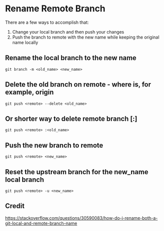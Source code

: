 # Rename Remote Branch

There are a few ways to accomplish that:

1. Change your local branch and then push your changes
2. Push the branch to remote with the new name while keeping the original name locally


## Rename the local branch to the new name
```
git branch -m <old_name> <new_name>
```

## Delete the old branch on remote - where <remote> is, for example, origin
```
git push <remote> --delete <old_name>
```

## Or shorter way to delete remote branch [:]
```
git push <remote> :<old_name>
```

## Push the new branch to remote

```
git push <remote> <new_name>
```

## Reset the upstream branch for the new_name local branch

```
git push <remote> -u <new_name>
```

## Credit

https://stackoverflow.com/questions/30590083/how-do-i-rename-both-a-git-local-and-remote-branch-name